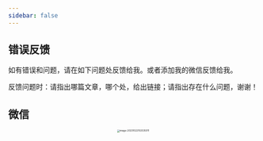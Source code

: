 ```yaml
---
sidebar: false
---
```

## 错误反馈

如有错误和问题，请在如下问题处反馈给我。或者添加我的微信反馈给我。

反馈问题时：请指出哪篇文章，哪个处，给出链接；请指出存在什么问题，谢谢！

## 微信

<p align="center">
  <img src="https://img-blog.csdnimg.cn/2fecdd654faf478caaf5da146246b7b2.png" alt="image-20231022102535011" style="zoom: 33%;">
</p>
<CommentService/>